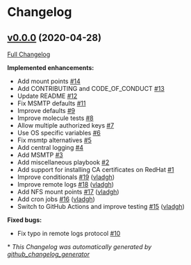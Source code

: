 # Changelog

## [v0.0.0](https://github.com/vladgh/ansible-role-common/tree/v0.0.0) (2020-04-28)

[Full Changelog](https://github.com/vladgh/ansible-role-common/compare/59d77652e7e445056926389a1d7c38819ca9e948...v0.0.0)

**Implemented enhancements:**

- Add mount points [\#14](https://github.com/vladgh/ansible-role-common/issues/14)
- Add CONTRIBUTING and CODE\_OF\_CONDUCT [\#13](https://github.com/vladgh/ansible-role-common/issues/13)
- Update README [\#12](https://github.com/vladgh/ansible-role-common/issues/12)
- Fix MSMTP defaults [\#11](https://github.com/vladgh/ansible-role-common/issues/11)
- Improve defaults [\#9](https://github.com/vladgh/ansible-role-common/issues/9)
- Improve molecule tests [\#8](https://github.com/vladgh/ansible-role-common/issues/8)
- Allow multiple authorized keys [\#7](https://github.com/vladgh/ansible-role-common/issues/7)
- Use OS specific variables [\#6](https://github.com/vladgh/ansible-role-common/issues/6)
- Fix msmtp alternatives [\#5](https://github.com/vladgh/ansible-role-common/issues/5)
- Add central logging [\#4](https://github.com/vladgh/ansible-role-common/issues/4)
- Add MSMTP [\#3](https://github.com/vladgh/ansible-role-common/issues/3)
- Add miscellaneous playbook [\#2](https://github.com/vladgh/ansible-role-common/issues/2)
- Add support for installing CA certificates on RedHat [\#1](https://github.com/vladgh/ansible-role-common/issues/1)
- Improve conditionals [\#19](https://github.com/vladgh/ansible-role-common/pull/19) ([vladgh](https://github.com/vladgh))
- Improve remote logs [\#18](https://github.com/vladgh/ansible-role-common/pull/18) ([vladgh](https://github.com/vladgh))
- Add NFS mount points [\#17](https://github.com/vladgh/ansible-role-common/pull/17) ([vladgh](https://github.com/vladgh))
- Add cron jobs [\#16](https://github.com/vladgh/ansible-role-common/pull/16) ([vladgh](https://github.com/vladgh))
- Switch to GitHub Actions and improve testing [\#15](https://github.com/vladgh/ansible-role-common/pull/15) ([vladgh](https://github.com/vladgh))

**Fixed bugs:**

- Fix typo in remote logs protocol [\#10](https://github.com/vladgh/ansible-role-common/issues/10)



\* *This Changelog was automatically generated by [github_changelog_generator](https://github.com/github-changelog-generator/github-changelog-generator)*
